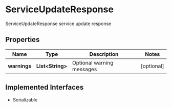

# ServiceUpdateResponse

ServiceUpdateResponse service update response

## Properties

| Name | Type | Description | Notes |
|------------ | ------------- | ------------- | -------------|
|**warnings** | **List&lt;String&gt;** | Optional warning messages |  [optional] |


## Implemented Interfaces

* Serializable


